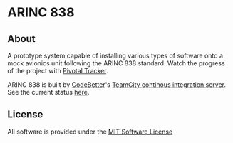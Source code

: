 ARINC 838
=========

About
--------
A prototype system capable of installing various types of software onto a mock avionics unit following the ARINC 838 standard. Watch the progress of the project with [Pivotal Tracker](https://www.pivotaltracker.com/projects/457281/overview).

ARINC 838 is built by [CodeBetter](http://www.codebetter.com)'s [TeamCity continous integration server](http://www.jetbrains.com/teamcity). See the current status [here](http://teamcity.codebetter.com/project.html?projectId=project179&&guest=1).

License
---------
All software is provided under the [MIT Software License](https://github.com/squirrely/arinc_838/blob/master/LICENSE)
